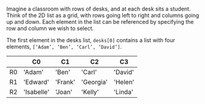 Imagine a classroom with rows of desks, and at each desk sits a student. Think of the 2D list as a grid, with rows going left to right and columns going up and down. Each element in the list can be referenced by specifying the row and column we wish to select. 

The first element in the desks list, `desks[0]` contains a list with four elements, `[‘Adam’, ‘Ben’, ‘Carl’, ‘David’]`.

| | C0 | C1 | C2 | C3
|-|-|-|-|-|
|R0| 'Adam' | 'Ben' | 'Carl' | 'David' |
|R1| 'Edward' |'Frank' | 'Georgia' | 'Helen' |
|R2| 'Isabelle' | 'Joan' | 'Kelly' | 'Linda' |


